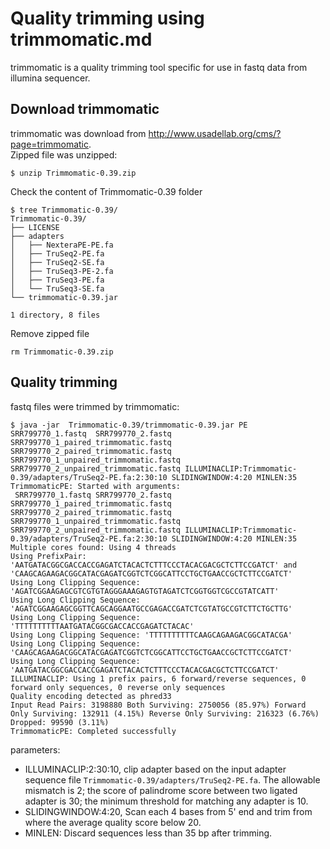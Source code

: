 # Quality trimming using trimmomatic.md
trimmomatic is a quality trimming tool specific for use in fastq data from illumina sequencer.

##  Download trimmomatic
trimmomatic was download from http://www.usadellab.org/cms/?page=trimmomatic.  
Zipped file was unzipped:
```
$ unzip Trimmomatic-0.39.zip
```
Check the content of Trimmomatic-0.39 folder
```
$ tree Trimmomatic-0.39/
Trimmomatic-0.39/
├── LICENSE
├── adapters
│   ├── NexteraPE-PE.fa
│   ├── TruSeq2-PE.fa
│   ├── TruSeq2-SE.fa
│   ├── TruSeq3-PE-2.fa
│   ├── TruSeq3-PE.fa
│   └── TruSeq3-SE.fa
└── trimmomatic-0.39.jar

1 directory, 8 files
```
Remove zipped file
```
rm Trimmomatic-0.39.zip
```

## Quality trimming
fastq files were trimmed by trimmomatic:
```
$ java -jar  Trimmomatic-0.39/trimmomatic-0.39.jar PE SRR799770_1.fastq  SRR799770_2.fastq SRR799770_1_paired_trimmomatic.fastq SRR799770_2_paired_trimmomatic.fastq SRR799770_1_unpaired_trimmomatic.fastq SRR799770_2_unpaired_trimmomatic.fastq ILLUMINACLIP:Trimmomatic-0.39/adapters/TruSeq2-PE.fa:2:30:10 SLIDINGWINDOW:4:20 MINLEN:35
TrimmomaticPE: Started with arguments:
 SRR799770_1.fastq SRR799770_2.fastq SRR799770_1_paired_trimmomatic.fastq SRR799770_2_paired_trimmomatic.fastq SRR799770_1_unpaired_trimmomatic.fastq SRR799770_2_unpaired_trimmomatic.fastq ILLUMINACLIP:Trimmomatic-0.39/adapters/TruSeq2-PE.fa:2:30:10 SLIDINGWINDOW:4:20 MINLEN:35
Multiple cores found: Using 4 threads
Using PrefixPair: 'AATGATACGGCGACCACCGAGATCTACACTCTTTCCCTACACGACGCTCTTCCGATCT' and 'CAAGCAGAAGACGGCATACGAGATCGGTCTCGGCATTCCTGCTGAACCGCTCTTCCGATCT'
Using Long Clipping Sequence: 'AGATCGGAAGAGCGTCGTGTAGGGAAAGAGTGTAGATCTCGGTGGTCGCCGTATCATT'
Using Long Clipping Sequence: 'AGATCGGAAGAGCGGTTCAGCAGGAATGCCGAGACCGATCTCGTATGCCGTCTTCTGCTTG'
Using Long Clipping Sequence: 'TTTTTTTTTTAATGATACGGCGACCACCGAGATCTACAC'
Using Long Clipping Sequence: 'TTTTTTTTTTCAAGCAGAAGACGGCATACGA'
Using Long Clipping Sequence: 'CAAGCAGAAGACGGCATACGAGATCGGTCTCGGCATTCCTGCTGAACCGCTCTTCCGATCT'
Using Long Clipping Sequence: 'AATGATACGGCGACCACCGAGATCTACACTCTTTCCCTACACGACGCTCTTCCGATCT'
ILLUMINACLIP: Using 1 prefix pairs, 6 forward/reverse sequences, 0 forward only sequences, 0 reverse only sequences
Quality encoding detected as phred33
Input Read Pairs: 3198880 Both Surviving: 2750056 (85.97%) Forward Only Surviving: 132911 (4.15%) Reverse Only Surviving: 216323 (6.76%) Dropped: 99590 (3.11%)
TrimmomaticPE: Completed successfully
```
parameters:
- ILLUMINACLIP:2:30:10, clip adapter based on the input adapter sequence file `Trimmomatic-0.39/adapters/TruSeq2-PE.fa`. The allowable mismatch is 2; the score of palindrome score between two ligated adapter is 30; the minimum threshold for matching any adapter is 10.
- SLIDINGWINDOW:4:20, Scan each 4 bases from 5' end and trim from where the average quality score below 20.
- MINLEN: Discard sequences less than 35 bp after trimming.


